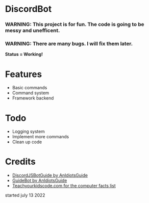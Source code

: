 # DiscordBot
<h3><strong>WARNING: This project is for fun. The code is going to be messy and unefficent.</strong></h3>
<h3><strong>WARNING: There are many bugs. I will fix them later.</strong></h3>
<p><strong>Status = Working!</strong></p>
<h1>Features</h1>
<ul>
<li>Basic commands</li>
<li>Command system</li>
<li>Framework backend</li>
</ul>
<h1>Todo</h1>
<ul>
<li>Logging system</li>
<li>Implement more commands</li>
<li>Clean up code</li>
</ul>
<h1>Credits</h1> 
<ul>
<li><a href="https://github.com/AnIdiotsGuide/discordjs-bot-guide">DiscordJSBotGuide by AnIdiotsGuide</a></li>
<li><a href="https://github.com/AnIdiotsGuide/guidebot">GuideBot by AnIdiotsGuide</a></li>
<li><a href="https://teachyourkidscode.com/computer-facts/">Teachyourkidscode.com for the computer facts list</a></li>
</ul>
<p>started july 13 2022</p>
